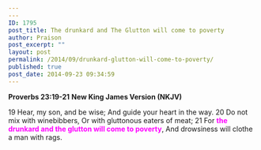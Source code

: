```yaml
---
---
ID: 1795
post_title: The drunkard and The Glutton will come to poverty
author: Praison
post_excerpt: ""
layout: post
permalink: /2014/09/drunkard-glutton-will-come-to-poverty/
published: true
post_date: 2014-09-23 09:34:59
---
```

<strong>Proverbs 23:19-21</strong>
<strong> New King James Version (NKJV)</strong>

19 Hear, my son, and be wise;
And guide your heart in the way.
20 Do not mix with winebibbers,
Or with gluttonous eaters of meat;
21 For <span style="color: #ff00ff;"><strong>the drunkard and the glutton will come to poverty</strong></span>,
And drowsiness will clothe a man with rags.